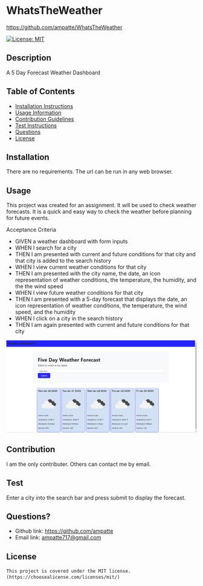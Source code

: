 # WhatsTheWeather
https://github.com/ampatte/WhatsTheWeather

  [![License: MIT](https://img.shields.io/badge/License-MIT-yellow.svg)](https://opensource.org/licenses/MIT)

  ## Description
  A 5 Day Forecast Weather Dashboard
    
  ## Table of Contents
  - [Installation Instructions](#Installation)
  - [Usage Information](#Usage)
  - [Contribution Guidelines](#Contribution)
  - [Test Instructions](#Test)
  - [Questions](#Questions)
  - [License](#License)
  
  ## Installation
  There are no requirements. The url can be run in any web browser.

  ## Usage
  This project was created for an assignment. It will be used to check weather forecasts. It is a quick and easy way to check the weather before planning for future events.

Acceptance Criteria
  - GIVEN a weather dashboard with form inputs
  - WHEN I search for a city
  - THEN I am presented with current and future conditions for that city and that city is added to the search history
  - WHEN I view current weather conditions for that city
  - THEN I am presented with the city name, the date, an icon representation of weather conditions, the temperature, the humidity, and the the wind speed
  - WHEN I view future weather conditions for that city
  - THEN I am presented with a 5-day forecast that displays the date, an icon representation of weather conditions, the temperature, the wind speed, and the humidity
  - WHEN I click on a city in the search history
  - THEN I am again presented with current and future conditions for that city

  ![screenshot](./Assets/weatherdash.png/)
  
  ## Contribution
  I am the only contributer. Others can contact me by email.

  ## Test
  Enter a city into the search bar and press submit to display the forecast.

  ## Questions?
  - Github link: https://github.com/ampatte
  - Email link: ampatte717@gmail.com

  ## License
    This project is covered under the MIT license.(https://choosealicense.com/licenses/mit/)
